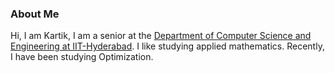 ### About Me

Hi, I am Kartik, I am a senior at the [Department of Computer Science and Engineering at IIT-Hyderabad](https://cse.iith.ac.in/). I like studying applied mathematics. Recently, I have been studying Optimization.